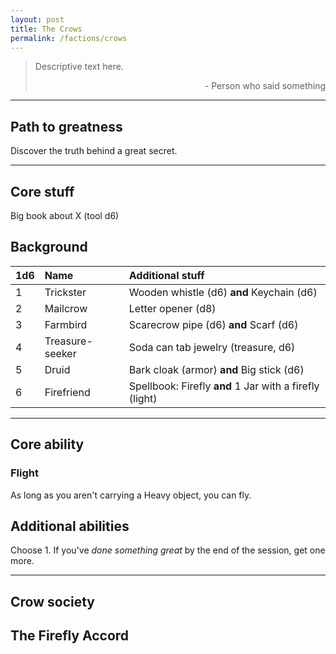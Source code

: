 ```yaml
---
layout: post
title: The Crows
permalink: /factions/crows
---
```


>Descriptive text here.
>
><p style="text-align: right">- Person who said something</p>

***

## Path to greatness
Discover the truth behind a great secret.

***

## Core stuff
Big book about X (tool d6)

## Background

| 1d6        | Name           | Additional stuff                               |
|:-----------|:---------------|:-----------------------------------------------|
| 1          | Trickster      | Wooden whistle (d6) <b>and</b> Keychain (d6)   |
| 2          | Mailcrow       | Letter opener (d8)                             |
| 3          | Farmbird       | Scarecrow pipe (d6) <b>and</b> Scarf (d6)      |
| 4          | Treasure-seeker | Soda can tab jewelry (treasure, d6)           |
| 5          | Druid          | Bark cloak (armor) <b>and</b> Big stick (d6)   |
| 6          | Firefriend     | Spellbook: Firefly <b>and</b> 1 Jar with a firefly (light) |

***

## Core ability

### Flight
As long as you aren't carrying a Heavy object, you can fly.

## Additional abilities
Choose 1. If you've <i>done something great</i> by the end of the session, get one more.

***

## Crow society

## The Firefly Accord



